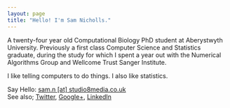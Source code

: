 ```yaml
---
layout: page
title: "Hello! I'm Sam Nicholls."
---
```


A twenty-four year old Computational Biology PhD student at Aberystwyth University. Previously a first class Computer Science and Statistics graduate, during the study for which I spent a year out with the Numerical Algorithms Group and Wellcome Trust Sanger Institute.

I like telling computers to do things. I also like statistics.

Say Hello: <a href="mailto:sam.n@studio8media.co.uk">sam.n [at] studio8media.co.uk </a><br>
See also; <a href="https://twitter.com/samstudio8">Twitter</a>, <a href="https://plus.google.com/106407922360496904944/posts">Google+</a>, <a href="http://uk.linkedin.com/in/samnicholls">LinkedIn</a>
